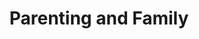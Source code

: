 ---
layout: category
category: parenting-and-family
title: Parenting and Family
description: Courses on parenting, child development, education, and other family-related topics.
permalink: /parenting-and-family/
---
